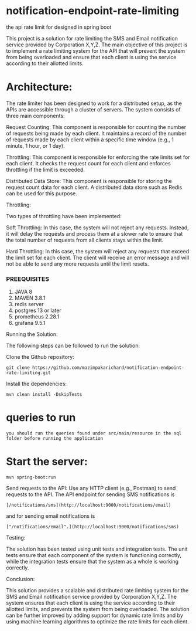 # notification-endpoint-rate-limiting
the api rate limit for designed in spring boot

This project is a solution for rate limiting the SMS and Email notification service provided by Corporation X,Y,Z. The main objective of this project is to implement a rate limiting system for the API that will prevent the system from being overloaded and ensure that each client is using the service according to their allotted limits.

# Architecture:

The rate limiter has been designed to work for a distributed setup, as the APIs are accessible through a cluster of servers. The system consists of three main components:

Request Counting: This component is responsible for counting the number of requests being made by each client. It maintains a record of the number of requests made by each client within a specific time window (e.g., 1 minute, 1 hour, or 1 day).

Throttling: This component is responsible for enforcing the rate limits set for each client. It checks the request count for each client and enforces throttling if the limit is exceeded.

Distributed Data Store: This component is responsible for storing the request count data for each client. A distributed data store such as Redis can be used for this purpose.

Throttling:

Two types of throttling have been implemented:

Soft Throttling: In this case, the system will not reject any requests. Instead, it will delay the requests and process them at a slower rate to ensure that the total number of requests from all clients stays within the limit.

Hard Throttling: In this case, the system will reject any requests that exceed the limit set for each client. The client will receive an error message and will not be able to send any more requests until the limit resets.

### PREEQUISITES

  1. JAVA 8
  2. MAVEN 3.8.1
  3. redis server
  4. postgres 13 or later
  5. prometheus 2.28.1
  6. grafana 9.5.1


Running the Solution:

The following steps can be followed to run the solution:

Clone the Github repository: 

```
git clone https://github.com/mazimpakarichard/notification-endpoint-rate-limiting.git
```

Install the dependencies:

```
mvn clean install -DskipTests
```


# queries to run 
```
you should run the queries found under src/main/resource in the sql folder before running the application
```

# Start the server:
```
mvn spring-boot:run
```

Send requests to the API: Use any HTTP client (e.g., Postman) to send requests to the API. The API endpoint for sending SMS notifications is 

```
[/notifications/sms](http://localhost:9000/notifications/email)

```
and for sending email notifications is

```
["/notifications/email".](http://localhost:9000/notifications/sms)

```

Testing:

The solution has been tested using unit tests and integration tests. The unit tests ensure that each component of the system is functioning correctly, while the integration tests ensure that the system as a whole is working correctly.

Conclusion:

This solution provides a scalable and distributed rate limiting system for the SMS and Email notification service provided by Corporation X,Y,Z. The system ensures that each client is using the service according to their allotted limits, and prevents the system from being overloaded. The solution can be further improved by adding support for dynamic rate limits and by using machine learning algorithms to optimize the rate limits for each client.





